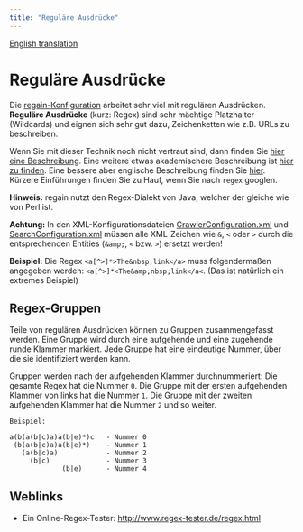 ```yaml
---
title: "Reguläre Ausdrücke"
---
```


[English translation](/en/config/regular_expression/)

Reguläre Ausdrücke
==================

Die [regain-Konfiguration](/de/config/) arbeitet sehr viel mit regulären Ausdrücken. **Reguläre Ausdrücke** (kurz: Regex) sind sehr mächtige Platzhalter (Wildcards) und eignen sich sehr gut dazu, Zeichenketten wie z.B. URLs zu beschreiben.

Wenn Sie mit dieser Technik noch nicht vertraut sind, dann finden Sie [hier eine Beschreibung](http://de.selfhtml.org/perl/sprache/regexpr.htm). Eine weitere etwas akademischere Beschreibung ist [hier zu finden](http://de.wikipedia.org/wiki/Regul%C3%A4rer_Ausdruck). Eine bessere aber englische Beschreibung finden Sie [hier](http://en.wikipedia.org/wiki/Regular_expression). Kürzere Einführungen finden Sie zu Hauf, wenn Sie nach `regex` googlen.

**Hinweis:** regain nutzt den Regex-Dialekt von Java, welcher der gleiche wie von Perl ist.

**Achtung:** In den XML-Konfigurationsdateien [CrawlerConfiguration.xml](/en/config/crawlerconfiguration_xml/) und [SearchConfiguration.xml](/en/config/searchconfiguration_xml/) müssen alle XML-Zeichen wie `&`, `<` oder `>` durch die entsprechenden Entities (`&amp;`, `<` bzw. `>`) ersetzt werden!

**Beispiel:** Die Regex `<a[^>]*>The&nbsp;link</a>` muss folgendermaßen angegeben werden: `<a[^>]*<The&amp;nbsp;link</a<`. (Das ist natürlich ein extremes Beispiel)

Regex-Gruppen
-------------

Teile von regulären Ausdrücken können zu Gruppen zusammengefasst werden. Eine Gruppe wird durch eine aufgehende und eine zugehende runde Klammer markiert. Jede Gruppe hat eine eindeutige Nummer, über die sie identifiziert werden kann.

Gruppen werden nach der aufgehenden Klammer durchnummeriert: Die gesamte Regex hat die Nummer `0`. Die Gruppe mit der ersten aufgehenden Klammer von links hat die Nummer `1`. Die Gruppe mit der zweiten aufgehenden Klammer hat die Nummer `2` und so weiter.

`Beispiel:`

    a(b(a(b|c)a)a(b|e)*)c   - Nummer 0
     (b(a(b|c)a)a(b|e)*)    - Nummer 1
       (a(b|c)a)            - Nummer 2
         (b|c)              - Nummer 3
                 (b|e)      - Nummer 4

Weblinks
--------

  * Ein Online-Regex-Tester: http://www.regex-tester.de/regex.html

